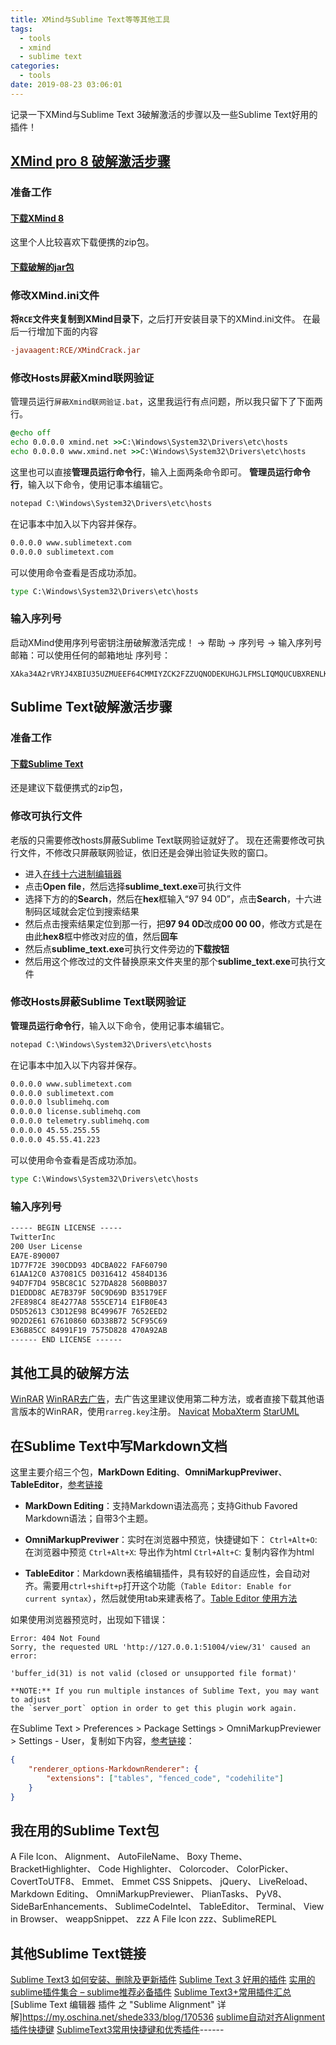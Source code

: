 ```yaml
---
title: XMind与Sublime Text等等其他工具
tags:
  - tools
  - xmind
  - sublime text
categories:
  - tools
date: 2019-08-23 03:06:01
---
```


记录一下XMind与Sublime Text 3破解激活的步骤以及一些Sublime Text好用的插件！
<!-- more -->

## [XMind pro 8 破解激活步骤](https://github.com/winturn/xmind-pro-8-crack-patch)
### 准备工作 
#### [下载XMind 8](https://www.xmind.cn/download/xmind8)
这里个人比较喜欢下载便携的zip包。
#### [下载破解的jar包](https://github.com/winturn/xmind-pro-8-crack-patch) 
### 修改XMind.ini文件
**将`RCE`文件夹复制到XMind目录下**，之后打开安装目录下的XMind.ini文件。
在最后一行增加下面的内容
```ini
-javaagent:RCE/XMindCrack.jar
```
### 修改Hosts屏蔽Xmind联网验证
管理员运行`屏蔽Xmind联网验证.bat`，这里我运行有点问题，所以我只留下了下面两行。
```cmd
@echo off
echo 0.0.0.0 xmind.net >>C:\Windows\System32\Drivers\etc\hosts
echo 0.0.0.0 www.xmind.net >>C:\Windows\System32\Drivers\etc\hosts
```
这里也可以直接**管理员运行命令行**，输入上面两条命令即可。
**管理员运行命令行**，输入以下命令，使用记事本编辑它。
```cmd
notepad C:\Windows\System32\Drivers\etc\hosts
```
在记事本中加入以下内容并保存。
```cmd
0.0.0.0 www.sublimetext.com 
0.0.0.0 sublimetext.com
```
可以使用命令查看是否成功添加。
```cmd
type C:\Windows\System32\Drivers\etc\hosts
```
### 输入序列号
启动XMind使用序列号密钥注册破解激活完成！
-> 帮助 -> 序列号 -> 输入序列号
邮箱：可以使用任何的邮箱地址 序列号：
```
XAka34A2rVRYJ4XBIU35UZMUEEF64CMMIYZCK2FZZUQNODEKUHGJLFMSLIQMQUCUBXRENLK6NZL37JXP4PZXQFILMQ2RG5R7G4QNDO3PSOEUBOCDRYSSXZGRARV6MGA33TN2AMUBHEL4FXMWYTTJDEINJXUAV4BAYKBDCZQWVF3LWYXSDCXY546U3NBGOI3ZPAP2SO3CSQFNB7VVIY123456789012345
```

## Sublime Text破解激活步骤
### 准备工作
#### [下载Sublime Text](https://www.sublimetext.com/3)
还是建议下载便携式的zip包，
### 修改可执行文件
老版的只需要修改hosts屏蔽Sublime Text联网验证就好了。
现在还需要修改可执行文件，不修改只屏蔽联网验证，依旧还是会弹出验证失败的窗口。
- 进入[在线十六进制编辑器](https://www.onlinehexeditor.com/)
- 点击**Open file**，然后选择**sublime_text.exe**可执行文件
- 选择下方的的**Search**，然后在**hex**框输入“97 94 0D”，点击**Search**，十六进制码区域就会定位到搜索结果
- 然后点击搜索结果定位到那一行，把**97 94 0D**改成**00 00 00**，修改方式是在由此**hex8**框中修改对应的值，然后**回车**
- 然后点**sublime_text.exe**可执行文件旁边的**下载按钮**
- 然后用这个修改过的文件替换原来文件夹里的那个**sublime_text.exe**可执行文件

### 修改Hosts屏蔽Sublime Text联网验证
**管理员运行命令行**，输入以下命令，使用记事本编辑它。
```cmd
notepad C:\Windows\System32\Drivers\etc\hosts
```
在记事本中加入以下内容并保存。
```cmd
0.0.0.0 www.sublimetext.com
0.0.0.0 sublimetext.com
0.0.0.0 lsublimehq.com
0.0.0.0 license.sublimehq.com
0.0.0.0 telemetry.sublimehq.com
0.0.0.0 45.55.255.55
0.0.0.0 45.55.41.223
```
可以使用命令查看是否成功添加。
```cmd
type C:\Windows\System32\Drivers\etc\hosts
```
### 输入序列号
```cmd
----- BEGIN LICENSE -----
TwitterInc
200 User License
EA7E-890007
1D77F72E 390CDD93 4DCBA022 FAF60790
61AA12C0 A37081C5 D0316412 4584D136
94D7F7D4 95BC8C1C 527DA828 560BB037
D1EDDD8C AE7B379F 50C9D69D B35179EF
2FE898C4 8E4277A8 555CE714 E1FB0E43
D5D52613 C3D12E98 BC49967F 7652EED2
9D2D2E61 67610860 6D338B72 5CF95C69
E36B85CC 84991F19 7575D828 470A92AB
------ END LICENSE ------
```
## 其他工具的破解方法
[WinRAR](https://github.com/DoubleLabyrinth/winrar-keygen) [WinRAR去广告](https://blog.csdn.net/xiangshangbashaonian/article/details/78876813)，去广告这里建议使用第二种方法，或者直接下载其他语言版本的WinRAR，使用`rarreg.key`注册。
[Navicat](https://github.com/DoubleLabyrinth/navicat-keygen)
[MobaXterm](https://github.com/DoubleLabyrinth/MobaXterm-keygen)
[StarUML](https://blog.csdn.net/sam_shan/article/details/80585240)
## 在Sublime Text中写Markdown文档
这里主要介绍三个包，**MarkDown Editing**、**OmniMarkupPreviwer**、**TableEditor**，[参考链接](https://www.jianshu.com/p/aa30cc25c91b)

- **MarkDown Editing**：支持Markdown语法高亮；支持Github Favored Markdown语法；自带3个主题。

- **OmniMarkupPreviwer**：实时在浏览器中预览，快捷键如下：
`Ctrl+Alt+O`: 在浏览器中预览
`Ctrl+Alt+X`: 导出作为html
`Ctrl+Alt+C`: 复制内容作为html

- **TableEditor**：Markdown表格编辑插件，具有较好的自适应性，会自动对齐。需要用`ctrl+shift+p`打开这个功能（`Table Editor: Enable for current syntax`），然后就使用tab来建表格了。[Table Editor 使用方法](https://segmentfault.com/a/1190000007935021)

如果使用浏览器预览时，出现如下错误：
```
Error: 404 Not Found
Sorry, the requested URL 'http://127.0.0.1:51004/view/31' caused an error:

'buffer_id(31) is not valid (closed or unsupported file format)'

**NOTE:** If you run multiple instances of Sublime Text, you may want to adjust
the `server_port` option in order to get this plugin work again.
```
在Sublime Text > Preferences > Package Settings > OmniMarkupPreviewer > Settings - User，复制如下内容，[参考链接](https://stackoverflow.com/questions/35798823/omnimarkuppreviewer-404)：
```json
{
    "renderer_options-MarkdownRenderer": {
        "extensions": ["tables", "fenced_code", "codehilite"]
    }
}
```
## 我在用的Sublime Text包
A File Icon、 Alignment、 AutoFileName、 Boxy Theme、 BracketHighlighter、 Code Highlighter、 Colorcoder、 ColorPicker、 CovertToUTF8、 Emmet、 Emmet CSS Snippets、 jQuery、 LiveReload、 Markdown Editing、 OmniMarkupPreviewer、 PlianTasks、 PyV8、 SideBarEnhancements、 SublimeCodeIntel、 TableEditor、 Terminal、 View in Browser、 weappSnippet、 zzz A File Icon zzz、SublimeREPL
## 其他Sublime Text链接
[Sublime Text3 如何安装、删除及更新插件](https://blog.csdn.net/index_ling/article/details/72967199)
[Sublime Text 3 好用的插件](https://www.jianshu.com/p/b2163b4e8e94)
[实用的sublime插件集合 – sublime推荐必备插件](https://blog.csdn.net/jinhui157/article/details/72887142)
[Sublime Text3+常用插件汇总](https://blog.csdn.net/weixin_42171657/article/details/81509901)
[Sublime Text 编辑器 插件 之 "Sublime Alignment" 详解]https://my.oschina.net/shede333/blog/170536
[sublime自动对齐Alignment插件快捷键](https://blog.csdn.net/qdujunjie/article/details/38805323)
[SublimeText3常用快捷键和优秀插件](https://blog.csdn.net/cddcj/article/details/52524417)------